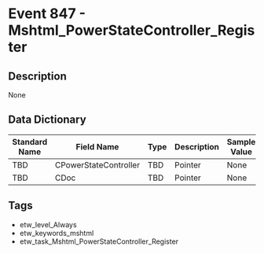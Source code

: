 # Event 847 - Mshtml_PowerStateController_Register

## Description
None

## Data Dictionary
|Standard Name|Field Name|Type|Description|Sample Value|
|---|---|---|---|---|
|TBD|CPowerStateController|TBD|Pointer|None|None|
|TBD|CDoc|TBD|Pointer|None|None|

## Tags
* etw_level_Always
* etw_keywords_mshtml
* etw_task_Mshtml_PowerStateController_Register